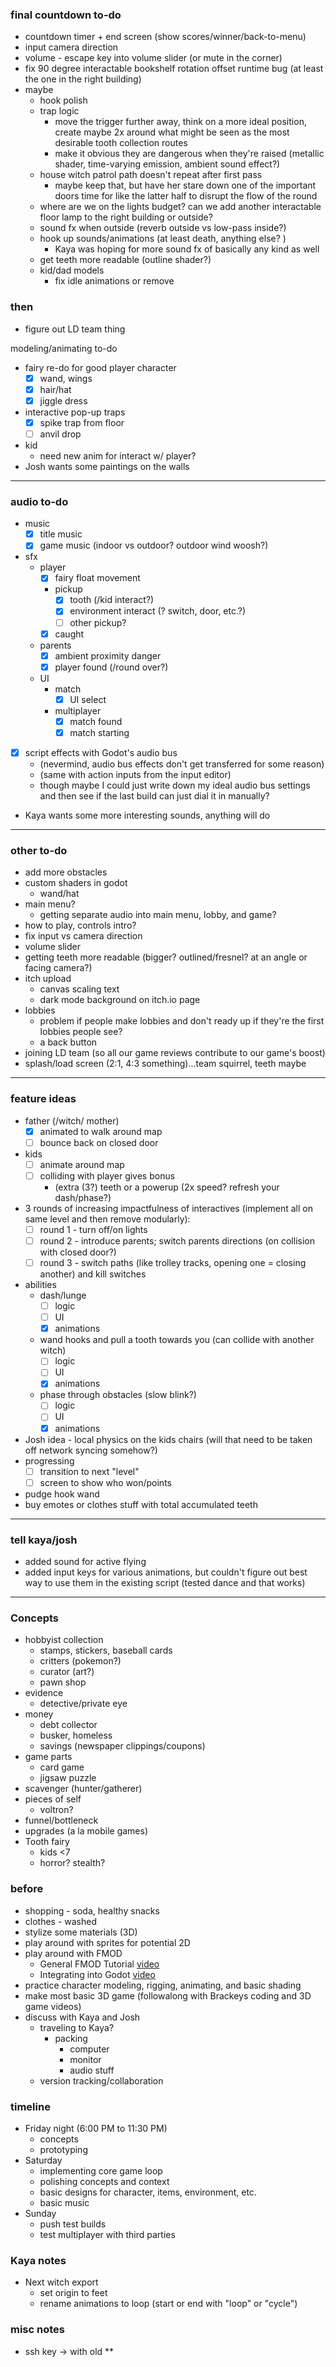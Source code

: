 ### final countdown to-do
- countdown timer + end screen (show scores/winner/back-to-menu)
- input camera direction
- volume - escape key into volume slider (or mute in the corner)
- fix 90 degree interactable bookshelf rotation offset runtime bug (at least the one in the right building)
- maybe
	- hook polish
	- trap logic
		- move the trigger further away, think on a more ideal position, create maybe 2x around what might be seen as the most desirable tooth collection routes
		- make it obvious they are dangerous  when they're raised (metallic shader, time-varying emission, ambient sound effect?)
	- house witch patrol path doesn't repeat after first pass 
		- maybe keep that, but have her stare down one of the important doors time for like the latter half to disrupt the flow of the round
	- where are we on the lights budget?  can we add another interactable floor lamp to the right building or outside?
	- sound fx when outside (reverb outside vs low-pass inside?)
	- hook up sounds/animations (at least death, anything else? )
		- Kaya was hoping for more sound fx of basically any kind as well
	- get teeth more readable (outline shader?)
	- kid/dad models
		- fix idle animations or remove

### then
- figure out LD team thing 

modeling/animating to-do
- fairy re-do for good player character
	- [x] wand, wings
	- [x] hair/hat
	- [x] jiggle dress
- interactive pop-up traps
	- [x] spike trap from floor
	- [ ] anvil drop
- kid
	- need new anim for interact w/ player?
- Josh wants some paintings on the walls
---
### audio to-do
- music
	- [x] title music
	- [x] game music (indoor vs outdoor?  outdoor wind woosh?)
- sfx
	- player
		- [x] fairy float movement
		- pickup
			- [x] tooth (/kid interact?)
			- [x] environment interact (? switch, door, etc.?)
			- [ ] other pickup?
		- [x] caught
	- parents
		- [x] ambient proximity danger
		- [x] player found (/round over?)
	- UI
		- match
			- [x] UI select
		- multiplayer
			- [x] match found
			- [x] match starting
- [x] script effects with Godot's audio bus
	- (nevermind, audio bus effects don't get transferred for some reason)
	- (same with action inputs from the input editor)
	- though maybe I could just write down my ideal audio bus settings and then see if the last build can just dial it in manually?
- Kaya wants some more interesting sounds, anything will do
---
### other to-do
- add more obstacles
- custom shaders in godot
	- wand/hat
- main menu?
	- getting separate audio into main menu, lobby, and game?
- how to play, controls intro?
- fix input vs camera direction
- volume slider
- getting teeth more readable (bigger?  outlined/fresnel?  at an angle or facing camera?)
- itch upload
	- canvas scaling text
	- dark mode background on itch.io page
- lobbies
	- problem if people make lobbies and don't ready up if they're the first lobbies people see?
	- a back button
- joining LD team (so all our game reviews contribute to our game's boost)
- splash/load screen (2:1, 4:3 something)...team squirrel, teeth maybe 
---

### feature ideas
- father (/witch/ mother)
	- [x] animated to walk around map
	- [ ] bounce back on closed door
- kids
	- [ ] animate around map
	- [ ] colliding with player gives bonus
		- (extra (3?) teeth or a powerup (2x speed?  refresh your dash/phase?)
- 3 rounds of increasing impactfulness of interactives (implement all on same level and then remove modularly):
	- [ ] round 1 - turn off/on lights
	- [ ] round 2 - introduce parents; switch parents directions (on collision with closed door?)
	- [ ] round 3 - switch paths (like trolley tracks, opening one = closing another) and kill switches
- abilities
	- dash/lunge
		- [ ] logic
		- [ ] UI
		- [x] animations
	- wand hooks and pull a tooth towards you (can collide with another witch)
		- [ ] logic
		- [ ] UI
		- [x] animations
	- phase through obstacles (slow blink?)
		- [ ] logic
		- [ ] UI
		- [x] animations

- Josh idea - local physics on the kids chairs (will that need to be taken off network syncing somehow?)
- progressing
	- [ ] transition to next "level"
	- [ ] screen to show who won/points
- pudge hook wand
- buy emotes or clothes stuff with total accumulated teeth

---
### tell kaya/josh
- added sound for active flying
- added input keys for various animations, but couldn't figure out best way to use them in the existing script (tested dance and that works)
---
### Concepts
- hobbyist collection
	- stamps, stickers, baseball cards
	- critters (pokemon?)
	- curator (art?)
	- pawn shop
- evidence
	- detective/private eye
- money
	- debt collector
	- busker, homeless
	- savings (newspaper clippings/coupons)
- game parts
	- card game
	- jigsaw puzzle
- scavenger (hunter/gatherer)
- pieces of self
	- voltron?
- funnel/bottleneck
- upgrades (a la mobile games)
- Tooth fairy
	- kids <7
	- horror? stealth?
### before
- shopping - soda, healthy snacks
- clothes - washed
- stylize some materials (3D)
- play around with sprites for potential 2D
- play around with FMOD
	- General FMOD Tutorial [video](https://youtu.be/RfzshDQILr8)
	- Integrating into Godot [video](https://youtu.be/7kD7Q3O5P-s)
- practice character modeling, rigging, animating, and basic shading
- make most basic 3D game (followalong with Brackeys coding and 3D game videos)
- discuss with Kaya and Josh
	- traveling to Kaya?
		- packing
			- computer
			- monitor
			- audio stuff
	- version tracking/collaboration

### timeline
- Friday night (6:00 PM to 11:30 PM)
	- concepts
	- prototyping
- Saturday
	- implementing core game loop
	- polishing concepts and context
	- basic designs for character, items, environment, etc.
	- basic music
- Sunday
	- push test builds
	- test multiplayer with third parties





### Kaya notes
- Next witch export
	- set origin to feet
	- rename animations to loop (start or end with "loop" or "cycle")
### misc notes
- ssh key -> with old **
